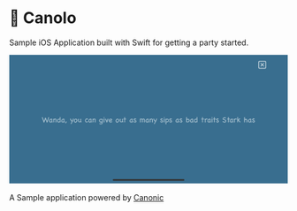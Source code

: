 # 🍻 Canolo

Sample iOS Application built with Swift for getting a party started.

![Screenshot](./screenshots/IMG_0264.PNG)

A Sample application powered by [Canonic](https://canonic.dev)
<br/>
